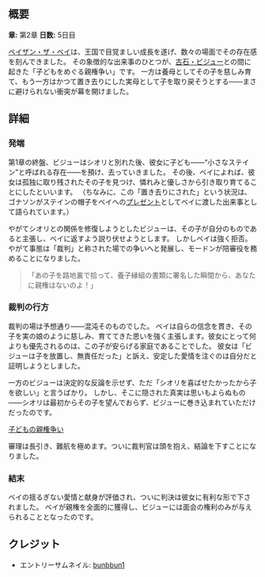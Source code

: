 <!-- title: 親権争い -->
<!-- quote: あなたのような人に、この子の親になる資格なんてない！ -->
<!-- chapters: 1 -->
<!-- images: (子どもをめぐってベイに詰め寄るビジュー), (子どもの親権裁判) -->
<!-- model: false -->

## 概要

**章:** 第2章
**日数:** 5日目

[ペイザン・ザ・ベイ](#entry:bae-entry)は、王国で目覚ましい成長を遂げ、数々の場面でその存在感を刻んできました。
その象徴的な出来事のひとつが、[古石・ビジュー](#entry:bijou-entry)との間に起きた「子どもをめぐる親権争い」です。
一方は養母としてその子を慈しみ育て、もう一方はかつて置き去りにした実母として子を取り戻そうとする――まさに避けられない衝突が幕を開けました。

## 詳細

### 発端

第1章の終盤、ビジューはシオリと別れた後、彼女に子ども――“小さなステイン”と呼ばれる存在――を預け、去っていきました。
その後、ベイによれば、彼女は孤独に取り残されたその子を見つけ、憐れみと優しさから引き取り育てることにしたといいます。
（ちなみに、この「置き去りにされた」という状況は、ゴナソンがステインの帽子をベイへの[プレゼント](https://www.youtube.com/live/Lp7GyRVbz1c?si=BcocEwwHqJ2IEX7&t=637)としてベイに渡した出来事として語られています。）

やがてシオリとの関係を修復しようとしたビジューは、その子が自分のものであると主張し、ベイに返すよう説り伏せようとします。
しかしベイは強く拒否。やがて事態は「裁判」と称された場での争いへと発展し、モードンが陪審役を務めることになりました。

> 「あの子を路地裏で拾って、養子縁組の書類に署名した瞬間から、あなたに親権はないのよ！」

### 裁判の行方

裁判の場は予想通り――混沌そのものでした。
ベイは自らの信念を貫き、その子を実の娘のように慈しみ、育ててきた思いを強く主張します。彼女にとって何よりも優先されるのは、この子が安らげる家庭であることでした。
彼女は「ビジューは子を放置し、無責任だった」と訴え、安定した愛情を注ぐのは自分だと証明しようとしました。

一方のビジューは決定的な反論を示せず、ただ「シオリを喜ばせたかったから子を欲しい」と言うばかり。
しかし、そこに隠された真実は思いもよらぬもの――シオリは最初からその子を望んでおらず、ビジューに巻き込まれていただけだったのです。

[子どもの親権争い](#embed:https://www.youtube.com/live/L7rBGepFrXA?si=JfSyK5TYHLScer4T&t=11583)

審理は長引き、難航を極めます。ついに裁判官は頭を抱え、結論を下すことになりました。

### 結末

ベイの揺るぎない愛情と献身が評価され、ついに判決は彼女に有利な形で下されました。
ベイが親権を全面的に獲得し、ビジューには面会の権利のみが与えられることとなったのです。

## クレジット

- エントリーサムネイル: [bunbbun1](https://x.com/bunbbun1/status/1920774925633118555)
